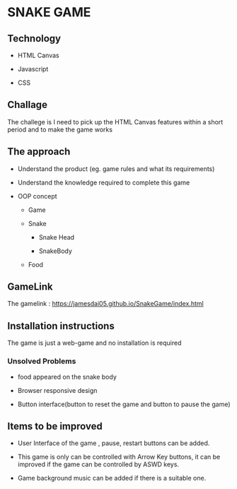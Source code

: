 # SNAKE GAME

## Technology

- HTML Canvas

- Javascript 

- CSS

## Challage

The challege is I need to pick up the HTML Canvas features within a short period and to make the game works

## The approach

- Understand the product (eg. game rules and what its requirements)

- Understand the knowledge required to complete this game

- OOP concept

  - Game

  - Snake

    - Snake Head

    - SnakeBody

  - Food

## GameLink

The gamelink : <https://jamesdai05.github.io/SnakeGame/index.html>

## Installation instructions

The game is just a web-game and no installation is required

### Unsolved Problems

- food appeared on the snake body

- Browser responsive design

- Button interface(button to reset the game and button to pause the game)

## Items to be improved

- User Interface of the game , pause, restart buttons can be added.

- This game is only can be controlled with Arrow Key buttons, it can be improved if the game can be controlled by ASWD keys.

- Game background music can be added if there is a suitable one.
